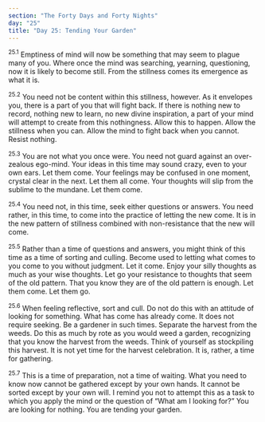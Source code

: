 ```yaml
---
section: "The Forty Days and Forty Nights"
day: "25"
title: "Day 25: Tending Your Garden"
---
```


<sup>25.1</sup> Emptiness of mind will now be something that may seem to
plague many of you. Where once the mind was searching, yearning,
questioning, now it is likely to become still. From the stillness comes
its emergence as what it is. 

<sup>25.2</sup> You need not be content within this stillness, however.
As it envelopes you, there is a part of you that will fight back. If
there is nothing new to record, nothing new to learn, no new divine
inspiration, a part of your mind will attempt to create from this
nothingness. Allow this to happen. Allow the stillness when you can.
Allow the mind to fight back when you cannot. Resist nothing. 

<sup>25.3</sup> You are not what you once were. You need not guard
against an over-zealous ego-mind. Your ideas in this time may sound
crazy, even to your own ears. Let them come. Your feelings may be
confused in one moment, crystal clear in the next. Let them all come.
Your thoughts will slip from the sublime to the mundane. Let them come. 

<sup>25.4</sup> You need not, in this time, seek either questions or
answers. You need rather, in this time, to come into the practice of
letting the new come. It is in the new pattern of stillness combined
with non-resistance that the new will come. 

<sup>25.5</sup> Rather than a time of questions and answers, you might
think of this time as a time of sorting and culling. Become used to
letting what comes to you come to you without judgment. Let it come.
Enjoy your silly thoughts as much as your wise thoughts. Let go your
resistance to thoughts that seem of the old pattern. That you know they
are of the old pattern is enough. Let them come. Let them go. 

<sup>25.6</sup> When feeling reflective, sort and cull. Do not do this
with an attitude of looking for something. What has come has already
come. It does not require seeking. Be a gardener in such times. Separate
the harvest from the weeds. Do this as much by rote as you would weed a
garden, recognizing that you know the harvest from the weeds. Think of
yourself as stockpiling this harvest. It is not yet time for the harvest
celebration. It is, rather, a time for gathering. 

<sup>25.7</sup> This is a time of preparation, not a time of waiting.
What you need to know now cannot be gathered except by your own hands.
It cannot be sorted except by your own will. I remind you not to attempt
this as a task to which you apply the mind or the question of “What am I
looking for?” You are looking for nothing. You are tending your garden.

